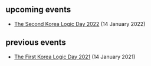 ## upcoming events
- [The Second Korea Logic Day 2022](2022) (14 January 2022)
## previous events
- [The First Korea Logic Day 2021](2021) (14 January 2021)



